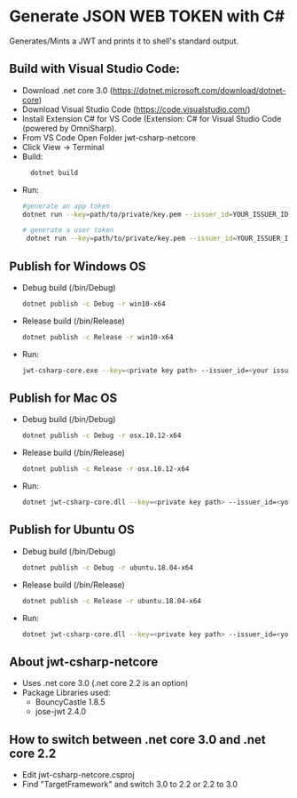 # Generate JSON WEB TOKEN with C# 

Generates/Mints a JWT and prints it to shell's standard output.

## Build with Visual Studio Code: 
- Download .net core 3.0 (https://dotnet.microsoft.com/download/dotnet-core)
- Download Visual Studio Code (https://code.visualstudio.com/)
- Install Extension C# for VS Code (Extension: C# for Visual Studio Code (powered by OmniSharp).
- From VS Code Open Folder jwt-csharp-netcore
- Click View -> Terminal
- Build:
  ``` bash
    dotnet build
  ```
- Run:
  ``` bash
  #generate an app token
  dotnet run --key=path/to/private/key.pem --issuer_id=YOUR_ISSUER_ID

  # generate a user token
   dotnet run --key=path/to/private/key.pem --issuer_id=YOUR_ISSUER_ID --username=a_username
  ```

## Publish for Windows OS
- Debug build (/bin/Debug)
  ```bash
  dotnet publish -c Debug -r win10-x64
  ```
- Release build (/bin/Release)
  ```bash
  dotnet publish -c Release -r win10-x64
  ```
- Run:
  ```bash
  jwt-csharp-core.exe --key=<private key path> --issuer_id=<your issuer id>
  ```

## Publish for Mac OS
- Debug build (/bin/Debug)
  ``` bash
  dotnet publish -c Debug -r osx.10.12-x64
  ```
- Release build (/bin/Release)
  ``` bash
  dotnet publish -c Release -r osx.10.12-x64
  ```
- Run:
   ``` bash
   dotnet jwt-csharp-core.dll --key=<private key path> --issuer_id=<your issuer id>
   ```
## Publish for Ubuntu OS
- Debug build (/bin/Debug)
  ``` bash
  dotnet publish -c Debug -r ubuntu.18.04-x64
  ```
- Release build (/bin/Release)
  ``` bash
  dotnet publish -c Release -r ubuntu.18.04-x64
  ```
- Run:
   ``` bash
   dotnet jwt-csharp-core.dll --key=<private key path> --issuer_id=<your issuer id>
   ```

## About jwt-csharp-netcore
- Uses .net core 3.0 (.net core 2.2 is an option)
- Package Libraries used:
	- BouncyCastle 1.8.5
	- jose-jwt 2.4.0

## How to switch between .net core 3.0 and .net core 2.2
- Edit jwt-csharp-netcore.csproj
- Find "TargetFramework" and switch 3.0 to 2.2 or 2.2 to 3.0
